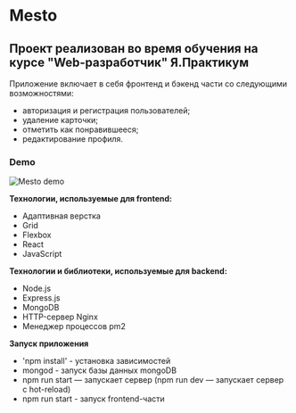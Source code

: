 # Mesto
## Проект реализован во время обучения на курсе "Web-разработчик" Я.Практикум
Приложение включает в себя фронтенд и бэкенд части со следующими возможностями: 
- авторизация и регистрация пользователей; 
- удаление карточки;
- отметить как понравившееся;
- редактирование профиля.  

### Demo

<img src="https://user-images.githubusercontent.com/94561672/193430151-8cc5df05-3ec7-4ca0-8a34-07afa6e225bb.gif" alt="Mesto demo">

**Технологии, используемые для frontend:**

- Адаптивная верстка
- Grid
- Flexbox
- React
- JavaScript

**Технологии и библиотеки, используемые для backend:**
- Node.js
- Express.js
- MongoDB
- HTTP-сервер Nginx
- Менеджер процессов pm2  

**Запуск приложения**
- 'npm install' - установка зависимостей
- mongod - запуск базы данных mongoDB
- npm run start — запускает сервер (npm run dev — запускает сервер с hot-reload)
- npm run start - запуск frontend-части




<!--**Информация о серевере**

*IP:* 51.250.105.253  
*Frontend:* https://mesto.project.nomorepartiesxyz.ru
*Backend:* https://api.mesto.project.nomoredomains.xyz/---->







